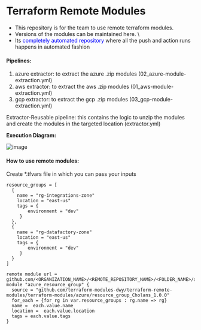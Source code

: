 # Terraform Remote Modules
  - This repository is for the team to use remote terraform modules.
  - Versions of the modules can be maintained here. \
  - Its <span style="color:blue">completely automated repository</span> where all the push and action runs happens in automated fashion

#### Pipelines:
1. azure extractor: to extract the azure .zip modules (02_azure-module-extraction.yml)
2. aws extractor: to extract the aws .zip modules (01_aws-module-extraction.yml)
3. gcp extractor: to extract the gcp .zip modules (03_gcp-module-extraction.yml)

Extractor-Reusable pipeline: this contains the logic to unzip the modules and create the modules in the targeted location (extractor.yml)

**Execution Diagram:**

![image](https://github.com/terraform-modules-dwy/terraform-remote-modules/assets/156210181/e3a63af9-79b7-4ef0-a1c9-98937d78e8d8)


#### How to use remote modules:
Create *.tfvars file in which you can pass your inputs 
```
resource_groups = [
  {
    name = "rg-integrations-zone"
    location = "east-us"
    tags = {
        environment = "dev"
     }
  },
  {
    name = "rg-datafactory-zone"
    location = "east-us"
    tags = {
        environment = "dev"
     }
  }
]
```

```
remote module url ➡️ github.com/<ORGANIZATION_NAME>/<REMOTE_REPOSITORY_NAME>/<FOLDER_NAME>/azure/resource_group_Cholans_<VERSION>
module "azure_resource_group" {
  source = "github.com/terraform-modules-dwy/terraform-remote-modules/terraform-modules/azure/resource_group_Cholans_1.0.0"
  for_each = {for rg in var.resource_groups : rg.name => rg}
  name =  each.value.name
  location =  each.value.location
  tags = each.value.tags
}
```
